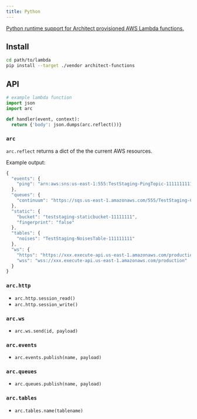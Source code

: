 ```yaml
---
title: Python
---
```


[Python runtime support for Architect provisioned AWS Lambda functions.](https://github.com/architect/functions-python)

## Install

```bash
cd path/to/lambda
pip install --target ./vendor architect-functions
```

## API

```python
# example lambda function
import json
import arc

def handler(event, context):
  return {'body': json.dumps(arc.reflect())}
```

### `arc`

`arc.reflect` returns a dict of the the current AWS resources.

Example output:

```javascript
{
  "events": {
    "ping": "arn:aws:sns:us-east-1:555:TestStaging-PingTopic-11111111111",
  },
  "queues": {
    "continuum": "https://sqs.us-east-1.amazonaws.com/555/TestStaging-ContinuumQueue-8888888888"
  },
  "static": {
    "bucket": "teststaging-staticbucket-11111111",
    "fingerprint": "false"
  },
  "tables": {
    "noises": "TestStaging-NoisesTable-111111111"
  },
  "ws": {
    "https": "https://xxx.execute-api.us-east-1.amazonaws.com/production/@connections",
    "wss": "wss://xxx.execute-api.us-east-1.amazonaws.com/production"
  }
}
```

### `arc.http`

- `arc.http.session_read()`
- `arc.http.session_write()`

### `arc.ws`

- `arc.ws.send(id, payload)`

### `arc.events`

- `arc.events.publish(name, payload)`

### `arc.queues`

- `arc.queues.publish(name, payload)`

### `arc.tables`

- `arc.tables.name(tablename)`
